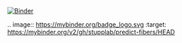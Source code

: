 [![Binder](https://mybinder.org/badge_logo.svg)](https://mybinder.org/v2/gh/stupplab/predict-fibers/HEAD)

.. image:: https://mybinder.org/badge_logo.svg
 :target: https://mybinder.org/v2/gh/stupplab/predict-fibers/HEAD
